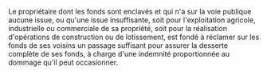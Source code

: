   
 Le propriétaire dont les fonds sont enclavés et qui n'a sur la voie publique aucune issue, ou qu'une issue insuffisante, soit pour l'exploitation agricole, industrielle ou commerciale de sa propriété, soit pour la réalisation d'opérations de construction ou de lotissement, est fondé à réclamer sur les fonds de ses voisins un passage suffisant pour assurer la desserte complète de ses fonds, à charge d'une indemnité proportionnée au dommage qu'il peut occasionner.  

  
